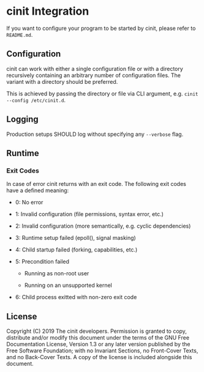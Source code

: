 # cinit Integration

If you want to configure your program to be started by cinit, please refer to
`README.md`.

## Configuration

cinit can work with either a single configuration file or with a directory
recursively containing an arbitrary number of configuration files. The variant
with a directory should be preferred.

This is achieved by passing the directory or file via CLI argument, e.g.
`cinit --config /etc/cinit.d`.

## Logging

Production setups SHOULD log without specifying any `--verbose` flag.

## Runtime

### Exit Codes

In case of error cinit returns with an exit code. The following exit codes have
a defined meaning:

* 0: No error

* 1: Invalid configuration (file permissions, syntax error, etc.)

* 2: Invalid configuration (more semantically, e.g. cyclic dependencies)

* 3: Runtime setup failed (epoll(), signal masking)

* 4: Child startup failed (forking, capabilities, etc.)

* 5: Precondition failed

  * Running as non-root user

  * Running on an unsupported kernel

* 6: Child process exitted with non-zero exit code

## License

Copyright (C)  2019 The cinit developers.
Permission is granted to copy, distribute and/or modify this document
under the terms of the GNU Free Documentation License, Version 1.3
or any later version published by the Free Software Foundation;
with no Invariant Sections, no Front-Cover Texts, and no Back-Cover Texts.
A copy of the license is included alongside this document.

